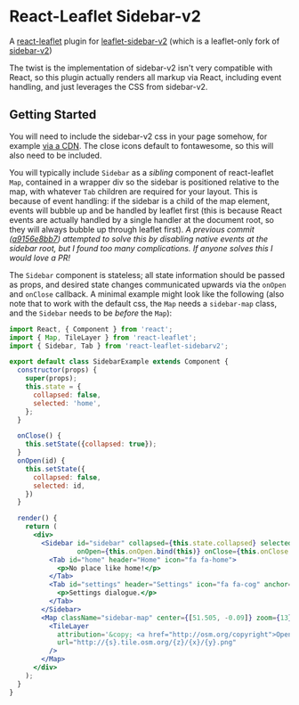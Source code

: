 # React-Leaflet Sidebar-v2

A [react-leaflet](https://github.com/PaulLeCam/react-leaflet) plugin
for
[leaflet-sidebar-v2](https://github.com/nickpeihl/leaflet-sidebar-v2)
(which is a leaflet-only fork
of [sidebar-v2](https://github.com/Turbo87/sidebar-v2))

The twist is the implementation of sidebar-v2 isn't very compatible
with React, so this plugin actually renders all markup via React,
including event handling, and just leverages the CSS from sidebar-v2.

## Getting Started

You will need to include the sidebar-v2 css in your page somehow, for
example
[via a CDN](https://unpkg.com/leaflet-sidebar-v2@1.0.0/css/leaflet-sidebar.min.css). The
close icons default to fontawesome, so this will also need to be
included.

You will typically include `Sidebar` as a _sibling_ component of
react-leaflet `Map`, contained in a wrapper div so the sidebar is
positioned relative to the map, with whatever `Tab` children are
required for your layout.  This is because of event handling: if the
sidebar is a child of the map element, events will bubble up and be
handled by leaflet first (this is because React events are actually
handled by a single handler at the document root, so they will always
bubble up through leaflet first).  _A previous commit
([a9156e8bb7](https://github.com/condense/react-leaflet-sidebarv2/commit/a9156e8bb71501639be1c06552fb11521f111c86))
attempted to solve this by disabling native events at the sidebar
root, but I found too many complications.  If anyone solves this I
would love a PR!_

The `Sidebar` component is stateless; all state information should be
passed as props, and desired state changes communicated upwards via
the `onOpen` and `onClose` callback.  A minimal example might look
like the following (also note that to work with the default css, the
`Map` needs a `sidebar-map` class, and the `Sidebar` needs to be
_before_ the `Map`):

```jsx
import React, { Component } from 'react';
import { Map, TileLayer } from 'react-leaflet';
import { Sidebar, Tab } from 'react-leaflet-sidebarv2';

export default class SidebarExample extends Component {
  constructor(props) {
    super(props);
    this.state = {
      collapsed: false,
      selected: 'home',
    };
  }

  onClose() {
    this.setState({collapsed: true});
  }
  onOpen(id) {
    this.setState({
      collapsed: false,
      selected: id,
    })
  }

  render() {
    return (
      <div>
        <Sidebar id="sidebar" collapsed={this.state.collapsed} selected={this.state.selected}
                 onOpen={this.onOpen.bind(this)} onClose={this.onClose.bind(this)}>
          <Tab id="home" header="Home" icon="fa fa-home">
            <p>No place like home!</p>
          </Tab>
          <Tab id="settings" header="Settings" icon="fa fa-cog" anchor="bottom">
            <p>Settings dialogue.</p>
          </Tab>
        </Sidebar>
        <Map className="sidebar-map" center={[51.505, -0.09]} zoom={13} zoomControl={false}>
          <TileLayer
            attribution='&copy; <a href="http://osm.org/copyright">OpenStreetMap</a> contributors'
            url="http://{s}.tile.osm.org/{z}/{x}/{y}.png"
          />
        </Map>
      </div>
    );
  }
}
```
